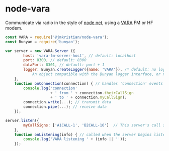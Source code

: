 # node-vara
Communicate via radio in the style of
[node net](https://nodejs.org/docs/latest-v8.x/api/net.html),
using a
[VARA](https://rosmodem.wordpress.com/)
FM or HF modem.
```js
const VARA = require('@jmkristian/node-vara');
const Bunyan = require('bunyan');

var server = new VARA.Server ({
        host: 'vara-fm-server-host', // default: localhost
        port: 8300, // default: 8300
        dataPort: 8301, // default: port + 1
        logger: Bunyan.createLogger({name: 'VARA'}), /* default: no logging
            An object compatible with the Bunyan logger interface, or null. */
    },
    function onConnection(connection) { // handles 'connection' events
        console.log('connection'
                    + ' from ' + connection.theirCallSign
                    + ' to ' + connection.myCallSign);
        connection.write(...); // transmit data
        connection.pipe(...); // receive data
    });

server.listen({
        myCallSigns: ['A1CALL-1', 'B2CALL-10']  // This server's call signs.
    },
    function onListening(info) { // called when the server begins listening
        console.log('VARA listening ' + (info || ''));
    });
```
